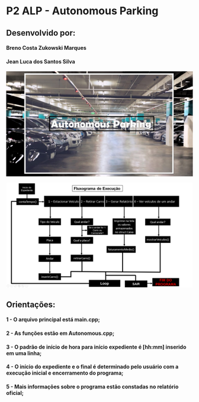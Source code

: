 # P2 ALP - Autonomous Parking
## Desenvolvido por: 
#### Breno Costa Zukowski Marques
#### Jean Luca dos Santos Silva


![Autonomous](https://github.com/brenozuko/NP2ALP_AutonomousParking/blob/master/autonomous-parking.jpg)  

![Fluxograma](https://github.com/brenozuko/NP2ALP_AutonomousParking/blob/master/fluoxograma-execução.png)


## Orientações:
#### 1 - O arquivo principal está main.cpp;
#### 2 - As funções estão em Autonomous.cpp;
#### 3 - O padrão de início de hora para início expediente é [hh:mm] inserido em uma linha;
#### 4 - O início do expediente e o final é determinado pelo usuário com a execução inicial e encerramento do programa;
#### 5 - Mais informações sobre o programa estão constadas no relatório oficial;
